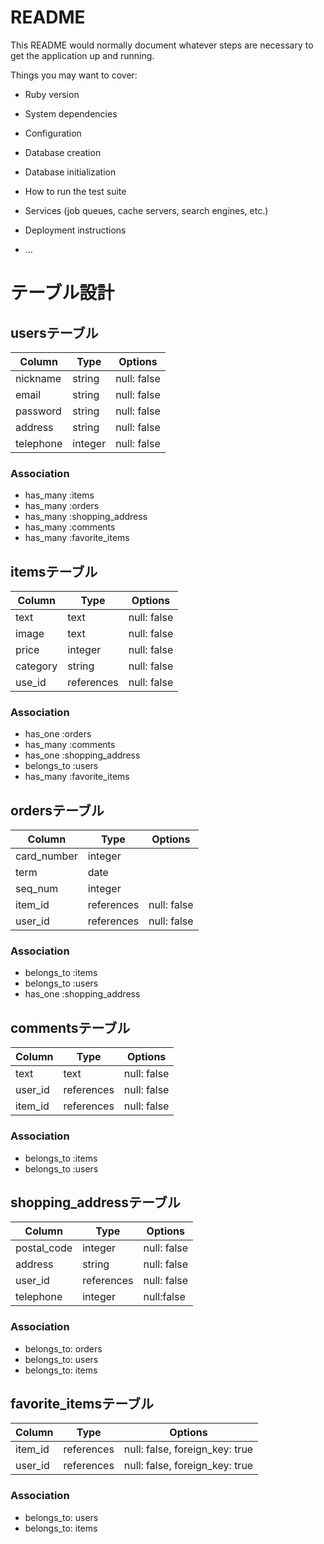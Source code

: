 # README

This README would normally document whatever steps are necessary to get the
application up and running.

Things you may want to cover:

* Ruby version

* System dependencies

* Configuration

* Database creation

* Database initialization

* How to run the test suite

* Services (job queues, cache servers, search engines, etc.)

* Deployment instructions

* ...
# テーブル設計

## usersテーブル

|  Column  |    Type    |   Options   |
| -------- | -----------| ------------|
| nickname |   string   | null: false |
| email    |   string   | null: false |
| password |   string   | null: false |
| address  |   string   | null: false |
| telephone|   integer  | null: false |

### Association
- has_many :items
- has_many :orders
- has_many :shopping_address
- has_many :comments
- has_many :favorite_items


## itemsテーブル

|  Column  |    Type    |   Options   |
| -------- | -----------| ----------- |
|   text   |    text    | null: false |
|  image   |    text    | null: false |
|  price   |   integer  | null: false |
|  category|   string   | null: false |
|  use_id  | references | null: false |

### Association
- has_one :orders
- has_many :comments
- has_one :shopping_address
- belongs_to :users
- has_many :favorite_items

## ordersテーブル

|   Column   |    Type    |   Options   |
| ---------- | -----------| ----------- |
| card_number| integer    |             |
|   term     | date       |             |
|  seq_num   | integer    |             |
|   item_id  | references | null: false |
|   user_id  | references | null: false |

### Association
- belongs_to :items
- belongs_to :users
- has_one :shopping_address


## commentsテーブル

|  Column  |    Type    |   Options   |
| -------- | -----------| ----------- |
|   text   |     text   | null: false |
|  user_id | references | null: false |
|  item_id | references | null: false |

### Association
- belongs_to :items
- belongs_to :users

## shopping_addressテーブル

|    Column   |    Type    |   Options   |
| ----------- | -----------| ----------- |
| postal_code |   integer  | null: false |
|   address   |   string   | null: false |
|   user_id   | references | null: false |
|  telephone  |  integer   | null:false  |

### Association
- belongs_to: orders
- belongs_to: users
- belongs_to: items

## favorite_itemsテーブル

|    Column   |    Type    |   Options                     |
| ----------- | -----------| ----------------------------- |
|   item_id   | references | null: false, foreign_key: true|
|   user_id   | references | null: false, foreign_key: true|

### Association
- belongs_to: users
- belongs_to: items
